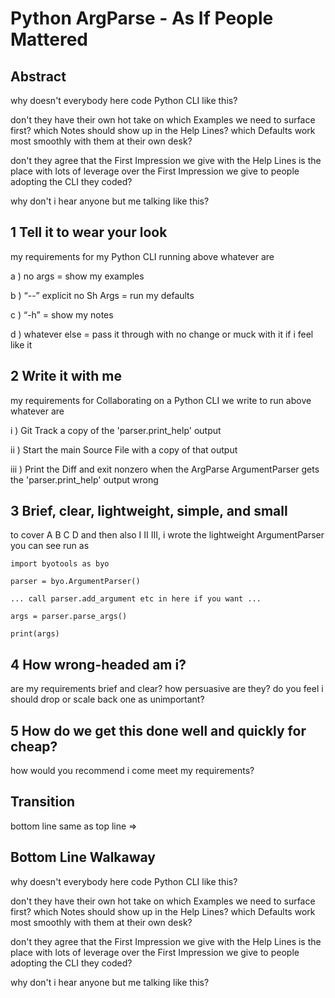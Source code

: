 # Python ArgParse - As If People Mattered

## Abstract

why doesn't everybody here code Python CLI like this?

don't they have their own hot take on which Examples we need to surface first? which Notes should show up in the Help Lines? which Defaults work most smoothly with them at their own desk?

don't they agree that the First Impression we give with the Help Lines is the place with lots of leverage over the First Impression we give to people adopting the CLI they coded?

why don't i hear anyone but me talking like this?

## 1 Tell it to wear your look

my requirements for my Python CLI running above whatever are

a ) no args = show my examples

b ) “--” explicit no Sh Args = run my defaults

c ) “-h” = show my notes

d ) whatever else = pass it through with no change or muck with it if i feel like it

## 2 Write it with me

my requirements for Collaborating on a Python CLI we write to run above whatever are

i ) Git Track a copy of the 'parser.print_help' output

ii ) Start the main Source File with a copy of that output

iii ) Print the Diff and exit nonzero when the ArgParse ArgumentParser gets the 'parser.print_help' output wrong

## 3 Brief, clear, lightweight, simple, and small

to cover A B C D and then also I II III, i wrote the lightweight ArgumentParser you can see run as

    import byotools as byo

    parser = byo.ArgumentParser()

    ... call parser.add_argument etc in here if you want ...

    args = parser.parse_args()

    print(args)

## 4 How wrong-headed am i?

are my requirements brief and clear? how persuasive are they? do you feel i should drop or scale back one as unimportant?

## 5 How do we get this done well and quickly for cheap?

how would you recommend i come meet my requirements?

## Transition

bottom line same as top line =>

## Bottom Line Walkaway

why doesn't everybody here code Python CLI like this?

don't they have their own hot take on which Examples we need to surface first? which Notes should show up in the Help Lines? which Defaults work most smoothly with them at their own desk?

don't they agree that the First Impression we give with the Help Lines is the place with lots of leverage over the First Impression we give to people adopting the CLI they coded?

why don't i hear anyone but me talking like this?

